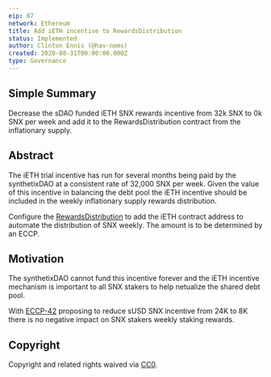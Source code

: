 ```yaml
---
eip: 87
network: Ethereum
title: Add iETH incentive to RewardsDistribution
status: Implemented
author: Clinton Ennis (@hav-noms)
created: 2020-08-31T00:00:00.000Z
type: Governance
---
```


## Simple Summary
<!--"If you can't explain it simply, you don't understand it well enough." Provide a simplified and layman-accessible explanation of the ECCP.-->
Decrease the sDAO funded iETH SNX rewards incentive from 32k SNX to 0k SNX per week and add it to the RewardsDistribution contract from the inflationary supply.

## Abstract
<!--A short (~200 word) description of the variable change proposed.-->
The iETH trial incentive has run for several months being paid by the synthetixDAO at a consistent rate of 32,000 SNX per week. Given the value of this incentive in balancing the debt pool the iETH incentive should be included in the weekly inflationary supply rewards distribution.

Configure the [RewardsDistribution](http://contracts.elysian.finance/RewardsDistribution) to add the iETH contract address to automate the distribution of SNX weekly. The amount is to be determined by an ECCP.

## Motivation
<!--The motivation is critical for ECCPs that want to update variables within Elysian. It should clearly explain why the existing variable is not incentive aligned. ECCP submissions without sufficient motivation may be rejected outright.-->
The synthetixDAO cannot fund this incentive forever and the iETH incentive mechanism is important to all SNX stakers to help netualize the shared debt pool.

With [ECCP-42](https://eips.elysian.finance/eccp/eccp-42) proposing to reduce sUSD SNX incentive from 24K to 8K there is no negative impact on SNX stakers weekly staking rewards.

## Copyright
Copyright and related rights waived via [CC0](https://creativecommons.org/publicdomain/zero/1.0/).